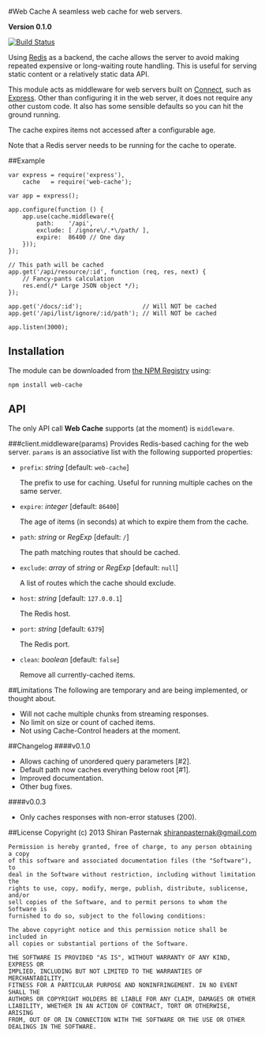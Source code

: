 #Web Cache
A seamless web cache for web servers.

**Version 0.1.0**

[![Build Status][status-img]][status]

Using [Redis][redis] as a backend, the cache allows the server to avoid making
repeated expensive or long-waiting route handling. This is useful for serving
static content or a relatively static data API.

This module acts as middleware for web servers built on [Connect][connect],
such as [Express][express]. Other than configuring it in the web server, it
does not require any other custom code. It also has some sensible defaults so
you can hit the ground running.

The cache expires items not accessed after a configurable age.

Note that a Redis server needs to be running for the cache to operate.

##Example

    var express = require('express'),
        cache   = require('web-cache');
    
    var app = express();
    
    app.configure(function () {
        app.use(cache.middleware({
            path:    '/api',
            exclude: [ /ignore\/.*\/path/ ],
            expire:  86400 // One day
        }));
    });
    
    // This path will be cached
    app.get('/api/resource/:id', function (req, res, next) {
        // Fancy-pants calculation
        res.end(/* Large JSON object */);
    });
    
    app.get('/docs/:id');                 // Will NOT be cached
    app.get('/api/list/ignore/:id/path'); // Will NOT be cached
    
    app.listen(3000);
    
## Installation
The module can be downloaded from [the NPM Registry](https://npmjs.org/ "npm") using:

    npm install web-cache
    
## API
The only API call **Web Cache** supports (at the moment) is `middleware`.

###client.middleware(params)
Provides Redis-based caching for the web server. `params` is an associative list with the following supported properties:

* `prefix`: *string* \[default: `web-cache`]

  The prefix to use for caching. Useful for running multiple caches on the same server.
  
* `expire`: *integer* \[default: `86400`]

  The age of items (in seconds) at which to expire them from the cache.
  
* `path`: *string* or *RegExp* \[default: `/`]

  The path matching routes that should be cached.

* `exclude`: *array* of *string* or *RegExp* \[default: `null`]

  A list of routes which the cache should exclude.

* `host`: *string* \[default: `127.0.0.1`]

  The Redis host.

* `port`: *string* \[default: `6379`]

  The Redis port.

* `clean`: *boolean* \[default: `false`]

  Remove all currently-cached items.

##Limitations
The following are temporary and are being implemented, or thought about.

* Will not cache multiple chunks from streaming responses.
* No limit on size or count of cached items.
* Not using Cache-Control headers at the moment.

##Changelog
####v0.1.0
* Allows caching of unordered query parameters [#2].
* Default path now caches everything below root [#1].
* Improved documentation.
* Other bug fixes.

####v0.0.3
* Only caches responses with non-error statuses (200).

##License
    Copyright (c) 2013 Shiran Pasternak <shiranpasternak@gmail.com>

    Permission is hereby granted, free of charge, to any person obtaining a copy
    of this software and associated documentation files (the "Software"), to
    deal in the Software without restriction, including without limitation the
    rights to use, copy, modify, merge, publish, distribute, sublicense, and/or
    sell copies of the Software, and to permit persons to whom the Software is
    furnished to do so, subject to the following conditions:

    The above copyright notice and this permission notice shall be included in
    all copies or substantial portions of the Software.

    THE SOFTWARE IS PROVIDED "AS IS", WITHOUT WARRANTY OF ANY KIND, EXPRESS OR
    IMPLIED, INCLUDING BUT NOT LIMITED TO THE WARRANTIES OF MERCHANTABILITY,
    FITNESS FOR A PARTICULAR PURPOSE AND NONINFRINGEMENT. IN NO EVENT SHALL THE
    AUTHORS OR COPYRIGHT HOLDERS BE LIABLE FOR ANY CLAIM, DAMAGES OR OTHER
    LIABILITY, WHETHER IN AN ACTION OF CONTRACT, TORT OR OTHERWISE, ARISING
    FROM, OUT OF OR IN CONNECTION WITH THE SOFTWARE OR THE USE OR OTHER
    DEALINGS IN THE SOFTWARE.


 [redis]:      http://redis.io/
 [connect]:    https://npmjs.org/package/connect
 [express]:    https://npmjs.org/package/express
 [status-img]: https://travis-ci.org/gingi/web-cache.png
 [status]:     https://travis-ci.org/gingi/web-cache
